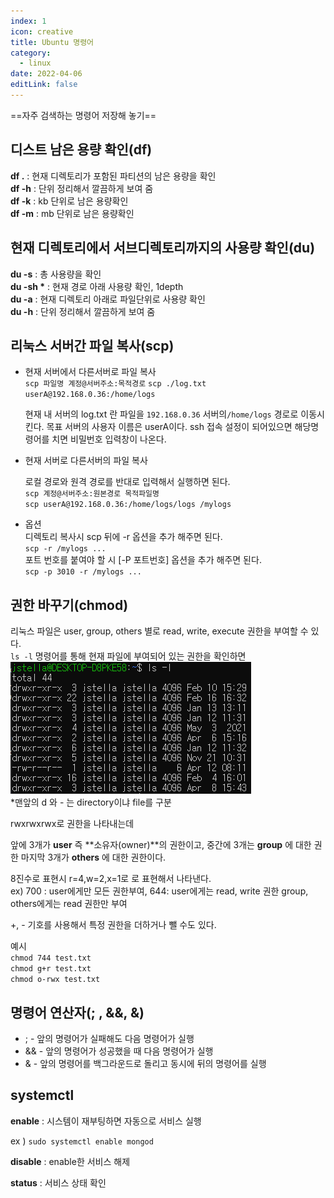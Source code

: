 ```yaml
---
index: 1
icon: creative
title: Ubuntu 명령어
category:
  - linux
date: 2022-04-06
editLink: false
---
```


==자주 검색하는 명령어 저장해 놓기==

## 디스트 남은 용량 확인(df)

**df .** : 현재 디렉토리가 포함된 파티션의 남은 용량을 확인  
**df -h** : 단위 정리해서 깔끔하게 보여 줌  
**df -k** : kb 단위로 남은 용량확인  
**df -m** : mb 단위로 남은 용량확인

## 현재 디렉토리에서 서브디렉토리까지의 사용량 확인(du)

**du -s** : 총 사용량을 확인  
**du -sh \*** : 현재 경로 아래 사용량 확인, 1depth  
**du -a** : 현재 디렉토리 아래로 파일단위로 사용량 확인  
**du -h** : 단위 정리해서 깔끔하게 보여 줌

## 리눅스 서버간 파일 복사(scp)

- 현재 서버에서 다른서버로 파일 복사  
  `scp 파일명 계정@서버주소:목적경로`
  `scp ./log.txt userA@192.168.0.36:/home/logs`

  현재 내 서버의 log.txt 란 파일을 `192.168.0.36` 서버의`/home/logs` 경로로 이동시킨다.
  목표 서버의 사용자 이름은 userA이다. ssh 접속 설정이 되어있으면 해당명령어를 치면 비밀번호 입력창이 나온다.

- 현재 서버로 다른서버의 파일 복사

  로컬 경로와 원격 경로를 반대로 입력해서 실행하면 된다.  
  `scp 계정@서버주소:원본경로 목적파일명`  
  `scp userA@192.168.0.36:/home/logs/logs /mylogs`

- 옵션  
   디렉토리 복사시 scp 뒤에 -r 옵션을 추가 해주면 된다.  
   `scp -r /mylogs ... `  
  포트 번호를 붙여야 할 시 [-P 포트번호] 옵션을 추가 해주면 된다.  
  `scp -p 3010 -r /mylogs ... `

## 권한 바꾸기(chmod)

리눅스 파일은 user, group, others 별로 read, write, execute 권한을 부여할 수 있다.  
`ls -l` 명령어를 통해 현재 파일에 부여되어 있는 권한을 확인하면  
![우분투-명령어-ls-l](./img/우분투-명령어-ls-l.png)  
\*맨앞의 d 와 - 는 directory이냐 file를 구분

rwxrwxrwx로 권한을 나타내는데

앞에 3개가 **user** 즉 **소유자(owner)**의 권한이고,
중간에 3개는 **group** 에 대한 권한
마지막 3개가 **others** 에 대한 권한이다.

8진수로 표현시 r=4,w=2,x=1로 로 표현해서 나타낸다.  
ex) 700 : user에게만 모든 권한부여, 644: user에게는 read, write 권한 group, others에게는 read 권한만 부여

+, - 기호를 사용해서 특정 권한을 더하거나 뺄 수도 있다.

예시  
`chmod 744 test.txt`  
`chmod g+r test.txt`  
`chmod o-rwx test.txt`

## 명령어 연산자(; , &&, &)

- ; - 앞의 명령어가 실패해도 다음 명령어가 실행
- && - 앞의 명령어가 성공했을 때 다음 명령어가 실행
- & - 앞의 명령어를 백그라운드로 돌리고 동시에 뒤의 명령어를 실행

## systemctl

**enable** : 시스템이 재부팅하면 자동으로 서비스 실행

ex ) `sudo systemctl enable mongod`

**disable** : enable한 서비스 해제

**status** : 서비스 상태 확인